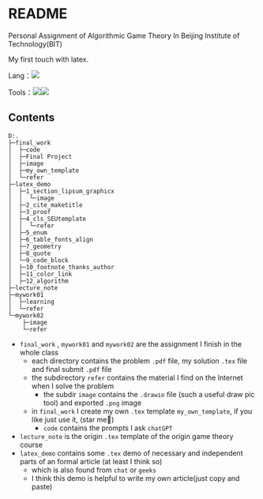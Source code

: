 # README

Personal Assignment of Algorithmic Game Theory In Beijing Institute of Technology(BIT) 

My first touch with latex.

Lang：<img src = "https://img.shields.io/badge/-LaTeX-008080?style=flat-square&logo=latex&logoColor=FFFFFF">

Tools：<img src = "https://img.shields.io/badge/-VSCode-007ACC?style=flat-square&logo=visualstudiocode&logoColor=FFFFFF"><img src = "https://img.shields.io/badge/-chatGPT-412991?style=flat-square&logo=openai&logoColor=FFFFFF">

## Contents

```
D:.
├─final_work
│  ├─code
│  ├─Final Project
│  ├─image
│  ├─my_own_template
│  └─refer
├─latex_demo
│  ├─1_section_lipsum_graphicx
│  │  └─image
│  ├─2_cite_maketitle
│  ├─3_proof
│  ├─4_cls_SEUtemplate
│  │  └─refer
│  ├─5_enum
│  ├─6_table_fonts_align
│  ├─7_geometry
│  ├─8_quote
│  └─9_code_block
│  ├─10_footnote_thanks_author
│  ├─11_color_link
│  ├─12_algorithm
├─lecture_note
├─mywork01
│  ├─learning
│  └─refer
└─mywork02
    ├─image
    └─refer
```

- `final_work` , `mywork01` and `mywork02`  are the assignment I finish in the whole class
  - each directory contains the problem `.pdf` file, my solution `.tex` file and final submit `.pdf` file
  - the subdirectory `refer` contains the material I find on the Internet when I solve the problem
    - the subdir `image` contains the `.drawio` file (such a useful draw pic tool) and exported `.png` image
  - in `final_work` I create my own `.tex` template `my_own_template`, if you like just use it,  (star me🤗)
    - `code` contains the prompts I ask `chatGPT`
- `lecture_note` is the origin `.tex` template of the origin game theory course
- `latex_demo` contains some `.tex` demo of necessary and independent parts of an formal article (at least I think so) 
  - which is also found from `chat` or `geeks`
  - I think this demo is helpful to write my own article(just copy and paste)